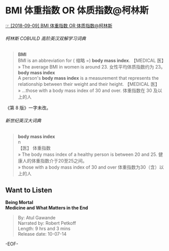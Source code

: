 # BMI 体重指数 OR 体质指数@柯林斯  
[☞ [2018-09-09] BMI 体重指数 OR 体质指数@柯林斯 ](https://mp.weixin.qq.com/s/T_l_KOEJ22-II_7sacbICg)    
  
  
###### 柯林斯 COBUILD 高阶英汉双解学习词典  
>**BMI**  
BMI is an abbreviation for ( 缩略 =) **body mass index**. 【MEDICAL 医】  
» The average BMI in women is around 23. 女性平均体质指数约为 23。  
**body mass index**  
A person's **body mass index** is a measurement that represents the relationship between their weight and their height. 【MEDICAL 医】  
» ...those with a body mass index of 30 and over. 体重指数在 30 及以上的人  
  
《第 8 版》一字未改。  
  
###### 新世纪英汉大词典  
>**body mass index**  
n  
【医】 体重指数  
» The body mass index of a healthy person is between 20 and 25. 健康人的体重指数介于20至25之间。  
» those with a body mass index of 30 and over 体重指数为30（含）以上的人  
  
## Want to Listen  
**Being Mortal  
Medicine and What Matters in the End**  
>By: Atul Gawande  
Narrated by: Robert Petkoff  
Length: 9 hrs and 3 mins  
Release date: 10-07-14  
  
-EOF-  
